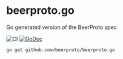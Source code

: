 # beerproto.go
Go generated version of the BeerProto spec

![CI](https://github.com/beerproto/go-beerproto/workflows/CI/badge.svg)
[![GoDoc](https://godoc.org/github.com/beerproto/go-beerproto?status.svg)](https://pkg.go.dev/github.com/beerproto/go-beerprotoo?tab=doc)

```bash
go get github.com/beerproto/beerproto.go
```
